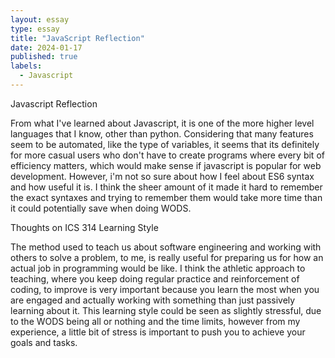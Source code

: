 ```yaml
---
layout: essay
type: essay
title: "JavaScript Reflection"
date: 2024-01-17
published: true
labels:
  - Javascript
---
```

 Javascript Reflection

From what I've learned about Javascript, it is one of the more higher level languages that I know, other than python. Considering that many features seem to be automated, like the type of variables, it seems that its definitely for more casual users who don't have to create programs where every bit of efficiency matters, which would make sense if javascript is popular for web development. However, i'm not so sure about how I feel about ES6 syntax and how useful it is. I think the sheer amount of it made it hard to remember the exact syntaxes and trying to remember them would take more time than it could potentially save when doing WODS.

 Thoughts on ICS 314 Learning Style 

The method used to teach us about software engineering and working with others to solve a problem, to me, is really useful for preparing us for how an actual job in programming would be like. I think the athletic approach to teaching, where you keep doing regular practice and reinforcement of coding, to improve is very important because you learn the most when you are engaged and actually working with something than just passively learning about it. This learning style could be seen as slightly stressful, due to the WODS being all or nothing and the time limits, however from my experience, a little bit of stress is important to push you to achieve your goals and tasks. 
